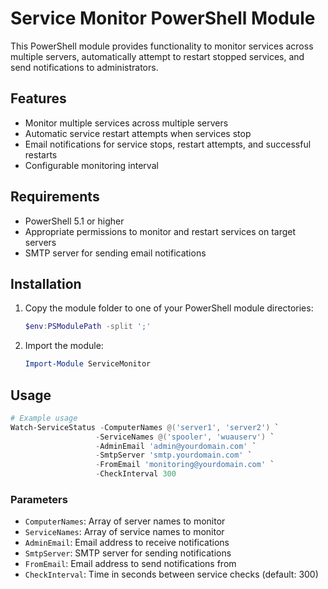 # Service Monitor PowerShell Module

This PowerShell module provides functionality to monitor services across multiple servers, automatically attempt to restart stopped services, and send notifications to administrators.

## Features

- Monitor multiple services across multiple servers
- Automatic service restart attempts when services stop
- Email notifications for service stops, restart attempts, and successful restarts
- Configurable monitoring interval

## Requirements

- PowerShell 5.1 or higher
- Appropriate permissions to monitor and restart services on target servers
- SMTP server for sending email notifications

## Installation

1. Copy the module folder to one of your PowerShell module directories:
   ```powershell
   $env:PSModulePath -split ';'
   ```
2. Import the module:
   ```powershell
   Import-Module ServiceMonitor
   ```

## Usage

```powershell
# Example usage
Watch-ServiceStatus -ComputerNames @('server1', 'server2') `
                   -ServiceNames @('spooler', 'wuauserv') `
                   -AdminEmail 'admin@yourdomain.com' `
                   -SmtpServer 'smtp.yourdomain.com' `
                   -FromEmail 'monitoring@yourdomain.com' `
                   -CheckInterval 300
```

### Parameters

- `ComputerNames`: Array of server names to monitor
- `ServiceNames`: Array of service names to monitor
- `AdminEmail`: Email address to receive notifications
- `SmtpServer`: SMTP server for sending notifications
- `FromEmail`: Email address to send notifications from
- `CheckInterval`: Time in seconds between service checks (default: 300)
